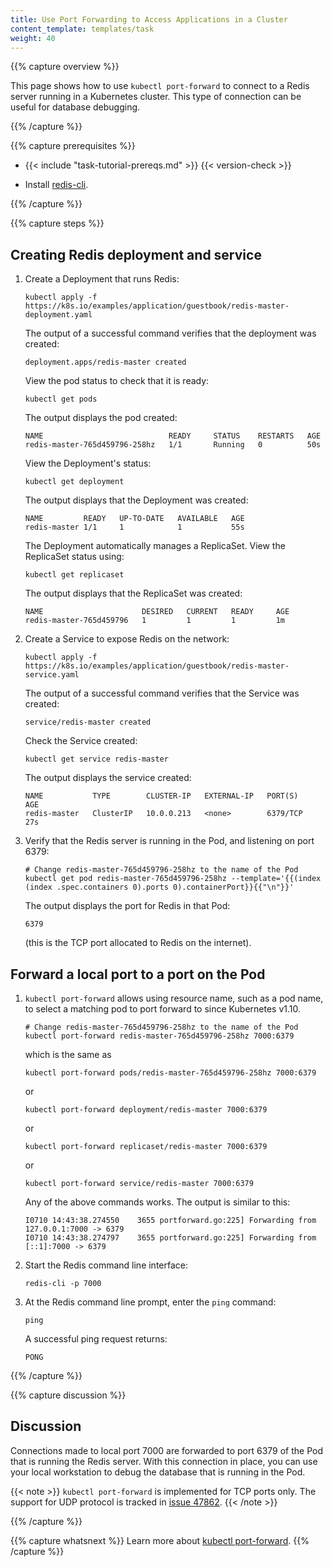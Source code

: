 ```yaml
---
title: Use Port Forwarding to Access Applications in a Cluster
content_template: templates/task
weight: 40
---
```


{{% capture overview %}}

This page shows how to use `kubectl port-forward` to connect to a Redis
server running in a Kubernetes cluster. This type of connection can be useful
for database debugging.

{{% /capture %}}


{{% capture prerequisites %}}

* {{< include "task-tutorial-prereqs.md" >}} {{< version-check >}}

* Install [redis-cli](http://redis.io/topics/rediscli).

{{% /capture %}}


{{% capture steps %}}

## Creating Redis deployment and service

1. Create a Deployment that runs Redis:

    ```shell
    kubectl apply -f https://k8s.io/examples/application/guestbook/redis-master-deployment.yaml
    ```

    The output of a successful command verifies that the deployment was created:

    ```
    deployment.apps/redis-master created
    ```

    View the pod status to check that it is ready:

    ```shell
    kubectl get pods
    ```

    The output displays the pod created:

    ```
    NAME                            READY     STATUS    RESTARTS   AGE
    redis-master-765d459796-258hz   1/1       Running   0          50s
    ```

    View the Deployment's status:

    ```shell
    kubectl get deployment
    ```

    The output displays that the Deployment was created:

    ```
    NAME         READY   UP-TO-DATE   AVAILABLE   AGE
    redis-master 1/1     1            1           55s
    ```

    The Deployment automatically manages a ReplicaSet.
    View the ReplicaSet status using:

    ```shell
    kubectl get replicaset
    ```

    The output displays that the ReplicaSet was created:

    ```
    NAME                      DESIRED   CURRENT   READY     AGE
    redis-master-765d459796   1         1         1         1m
    ```


2. Create a Service to expose Redis on the network:

    ```shell
    kubectl apply -f https://k8s.io/examples/application/guestbook/redis-master-service.yaml
    ```

    The output of a successful command verifies that the Service was created:

    ```
    service/redis-master created
    ```

    Check the Service created:

    ```shell
    kubectl get service redis-master
    ```

    The output displays the service created:

    ```
    NAME           TYPE        CLUSTER-IP   EXTERNAL-IP   PORT(S)    AGE
    redis-master   ClusterIP   10.0.0.213   <none>        6379/TCP   27s
    ```

3. Verify that the Redis server is running in the Pod, and listening on port 6379:

    ```shell
    # Change redis-master-765d459796-258hz to the name of the Pod
    kubectl get pod redis-master-765d459796-258hz --template='{{(index (index .spec.containers 0).ports 0).containerPort}}{{"\n"}}'
    ```

    The output displays the port for Redis in that Pod:

    ```
    6379
    ```

    (this is the TCP port allocated to Redis on the internet).

## Forward a local port to a port on the Pod

1.  `kubectl port-forward` allows using resource name, such as a pod name, to select a matching pod to port forward to since Kubernetes v1.10.

    ```shell
    # Change redis-master-765d459796-258hz to the name of the Pod
    kubectl port-forward redis-master-765d459796-258hz 7000:6379
    ```

    which is the same as

    ```shell
    kubectl port-forward pods/redis-master-765d459796-258hz 7000:6379
    ```

    or

    ```shell
    kubectl port-forward deployment/redis-master 7000:6379
    ```

    or

    ```shell
    kubectl port-forward replicaset/redis-master 7000:6379
    ```

    or

    ```shell
    kubectl port-forward service/redis-master 7000:6379
    ```

    Any of the above commands works. The output is similar to this:

    ```
    I0710 14:43:38.274550    3655 portforward.go:225] Forwarding from 127.0.0.1:7000 -> 6379
    I0710 14:43:38.274797    3655 portforward.go:225] Forwarding from [::1]:7000 -> 6379
    ```

2.  Start the Redis command line interface:

    ```shell
    redis-cli -p 7000
    ```

3.  At the Redis command line prompt, enter the `ping` command:

    ```
    ping
    ```

    A successful ping request returns:

    ```
    PONG
    ```

{{% /capture %}}


{{% capture discussion %}}

## Discussion

Connections made to local port 7000 are forwarded to port 6379 of the Pod that
is running the Redis server. With this connection in place, you can use your
local workstation to debug the database that is running in the Pod.

{{< note >}}
`kubectl port-forward` is implemented for TCP ports only.
The support for UDP protocol is tracked in
[issue 47862](https://github.com/kubernetes/kubernetes/issues/47862).
{{< /note >}}

{{% /capture %}}


{{% capture whatsnext %}}
Learn more about [kubectl port-forward](/docs/reference/generated/kubectl/kubectl-commands/#port-forward).
{{% /capture %}}

